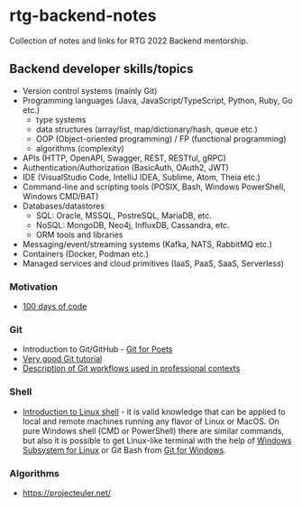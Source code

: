 
# rtg-backend-notes

Collection of notes and links for RTG 2022 Backend mentorship.

## Backend developer skills/topics

- Version control systems (mainly Git)
- Programming languages (Java, JavaScript/TypeScript, Python, Ruby, Go etc.)
   - type systems
   - data structures (array/list, map/dictionary/hash, queue etc.)
   - OOP (Object-oriented programming) / FP (functional programming)
   - algorithms (complexity)
- APIs (HTTP, OpenAPI, Swagger, REST, RESTful, gRPC)
- Authentication/Authorization (BasicAuth, OAuth2, JWT)
- IDE (VisualStudio Code, IntelliJ IDEA, Sublime, Atom, Theia etc.)
- Command-line and scripting tools (POSIX, Bash, Windows PowerShell, Windows CMD/BAT)
- Databases/datastores 
   - SQL: Oracle, MSSQL, PostreSQL, MariaDB, etc.
   - NoSQL: MongoDB, Neo4j, InfluxDB, Cassandra, etc.
   - ORM tools and libraries
- Messaging/event/streaming systems (Kafka, NATS, RabbitMQ etc.)
- Containers (Docker, Podman etc.)
- Managed services and cloud primitives (IaaS, PaaS, SaaS, Serverless)

### Motivation

- [100 days of code](https://www.100daysofcode.com/)

### Git 

- Introduction to Git/GitHub - [Git for Poets](https://www.youtube.com/watch?v=BCQHnlnPusY&list=PLRqwX-V7Uu6ZF9C0YMKuns9sLDzK6zoiV)
- [Very good Git tutorial](http://tutorials.jenkov.com/git/index.html)
- [Description of Git workflows used in professional contexts](https://www.atlassian.com/git/tutorials/comparing-workflows)

### Shell

- [Introduction to Linux shell](https://ubuntu.com/tutorials/command-line-for-beginners#1-overview) - it is valid knowledge that can be applied to local and remote machines running any flavor of Linux or MacOS. On pure Windows shell (CMD or PowerShell) there are similar commands, but also it is possible to get Linux-like terminal with the help of [Windows Subsystem for Linux](https://docs.microsoft.com/en-us/windows/wsl/install) or Git Bash from [Git for Windows](https://git-scm.com/download/win).  

### Algorithms

- https://projecteuler.net/
